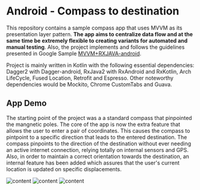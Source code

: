 # Android - Compass to destination
This repository contains a sample compass app that uses MVVM as its presentation layer pattern. **The app aims to centralize data flow and at the same time be extremely flexible to creating variants for automated and manual testing**. Also, the project implements and follows the guidelines presented in Google Sample [MVVM+RXJAVA-android](https://github.com/googlesamples/android-architecture/tree/dev-todo-mvvm-rxjava/).

Project is mainly written in Kotlin with the following essential dependencies: Dagger2 with Dagger-android, RxJava2 with RxAndroid and RxKotlin, Arch LifeCycle, Fused Location, Retrofit and Espresso. Other noteworthy dependencies would be Mockito, Chrome CustomTabs and Guava.
## App Demo
The starting point of the project was a a standard compass that pinpointed the mangnetic poles. The core of the app is now the extra feature that allows the user to enter a pair of coordinates. This causes the compass to pintpoint to a specific direction that leads to the entered destination. The compass pinpoints to the direction of the destination without ever needing an active internet connection, relying totally on internal sensors and GPS.
Also, in order to maintain a correct orientation towards the destination, an internal feature has been added which assures that the user's current location is updated on specific displacements.

![content](https://github.com/catalinghita8/android-mvvm-rxjava-dagger2/blob/master/readme_pics/scrolling.gif)
![content](https://github.com/catalinghita8/android-mvvm-rxjava-dagger2/blob/master/readme_pics/forcing_update.gif)
![content](https://github.com/catalinghita8/android-mvvm-rxjava-dagger2/blob/master/readme_pics/open_tab.gif)
